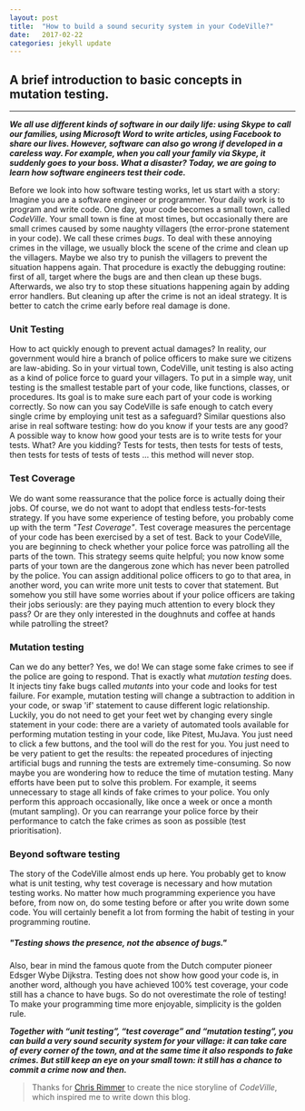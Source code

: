 ```yaml
---
layout: post
title:  "How to build a sound security system in your CodeVille?"
date:   2017-02-22
categories: jekyll update
---
```


## A brief introduction to basic concepts in mutation testing.
---

**_We all use different kinds of software in our daily life: using Skype to call our families, using Microsoft Word to write articles, using Facebook to share our lives. However, software can also go wrong if developed in a careless way. For example, when you call your family via Skype, it suddenly goes to your boss. What a disaster?  Today, we are going to learn how software engineers test their code._**

Before we look into how software testing works, let us start with a story: Imagine you are a software engineer or programmer. Your daily work is to program and write code. One day, your code becomes a small town, called _CodeVille_. Your small town is fine at most times, but occasionally there are small crimes caused by some naughty villagers (the error-prone statement in your code). We call these crimes _bugs_. To deal with these annoying crimes in the village, we usually block the scene of the crime and clean up the villagers. Maybe we also try to punish the villagers to prevent the situation happens again. That procedure is exactly the debugging routine: first of all, target where the bugs are and then clean up these bugs. Afterwards, we also try to stop these situations happening again by adding error handlers. But cleaning up after the crime is not an ideal strategy. It is better to catch the crime early before real damage is done. 

### Unit Testing

How to act quickly enough to prevent actual damages? In reality, our government would hire a branch of police officers to make sure we citizens are law-abiding. So in your virtual town, CodeVille, unit testing is also acting as a kind of police force to guard your villagers. To put in a simple way, unit testing is the smallest testable part of your code, like functions, classes, or procedures. Its goal is to make sure each part of your code is working correctly. So now can you say CodeVille is safe enough to catch every single crime by employing unit test as a safeguard? Similar questions also arise in real software testing: how do you know if your tests are any good?
A possible way to know how good your tests are is to write tests for your tests. What? Are you kidding? Tests for tests, then tests for tests of tests, then tests for tests of tests of tests ... this method will never stop.

### Test Coverage

We do want some reassurance that the police force is actually doing their jobs. Of course, we do not want to adopt that endless tests-for-tests strategy. If you have some experience of testing before, you probably come up with the term _"Test Coverage"_. Test coverage measures the percentage of your code has been exercised by a set of test. Back to your CodeVille, you are beginning to check whether your police force was patrolling all the parts of the town.
This strategy seems quite helpful; you now know some parts of your town are the dangerous zone which has never been patrolled by the police. You can assign additional police officers to go to that area, in another word, you can write more unit tests to cover that statement. But somehow you still have some worries about if your police officers are taking their jobs seriously: are they paying much attention to every block they pass? Or are they only interested in the doughnuts and coffee at hands while patrolling the street?


### Mutation testing
Can we do any better? Yes, we do! We can stage some fake crimes to see if the police are going to respond. That is exactly what _mutation testing_ does. It injects tiny fake bugs called _mutants_ into your code and looks for test failure. For example, mutation testing will change a subtraction to addition in your code, or swap 'if' statement to cause different logic relationship. Luckily, you do not need to get your feet wet by changing every single statement in your code: there are a variety of automated tools available for performing mutation testing in your code, like Pitest, MuJava. You just need to click a few buttons, and the tool will do the rest for you. You just need to be very patient to get the results: the repeated procedures of injecting artificial bugs and running the tests are extremely time-consuming.
So now maybe you are wondering how to reduce the time of mutation testing. Many efforts have been put to solve this problem. For example, it seems unnecessary to stage all kinds of fake crimes to your police. You only perform this approach occasionally, like once a week or once a month (mutant sampling). Or you can rearrange your police force by their performance to catch the fake crimes as soon as possible (test prioritisation).  

### Beyond software testing
The story of the CodeVille almost ends up here. You probably get to know what is unit testing, why test coverage is necessary and how mutation testing works. No matter how much programming experience you have before, from now on, do some testing before or after you write down some code. You will certainly benefit a lot from forming the habit of testing in your programming routine.

##### _"Testing shows the presence, not the absence of bugs."_
Also, bear in mind the famous quote from the Dutch computer pioneer Edsger Wybe Dijkstra. Testing does not show how good your code is, in another word, although you have achieved 100% test coverage, your code still has a chance to have bugs. So do not overestimate the role of testing! To make your programming time more enjoyable, simplicity is the golden rule.

**_Together with “unit testing”, “test coverage” and “mutation testing”, you can build a very sound security system for your village: it can take care of every corner of the town, and at the same time it also responds to fake crimes. But still keep an eye on your small town: it still has a chance to commit a crime now and then._**

>Thanks for [Chris Rimmer]( http://media.ogn.s3.amazonaws.com/ogn27/microslot-ChrisRimmer.pdf) to create the nice storyline of _CodeVille_, which inspired me to write down this blog.
